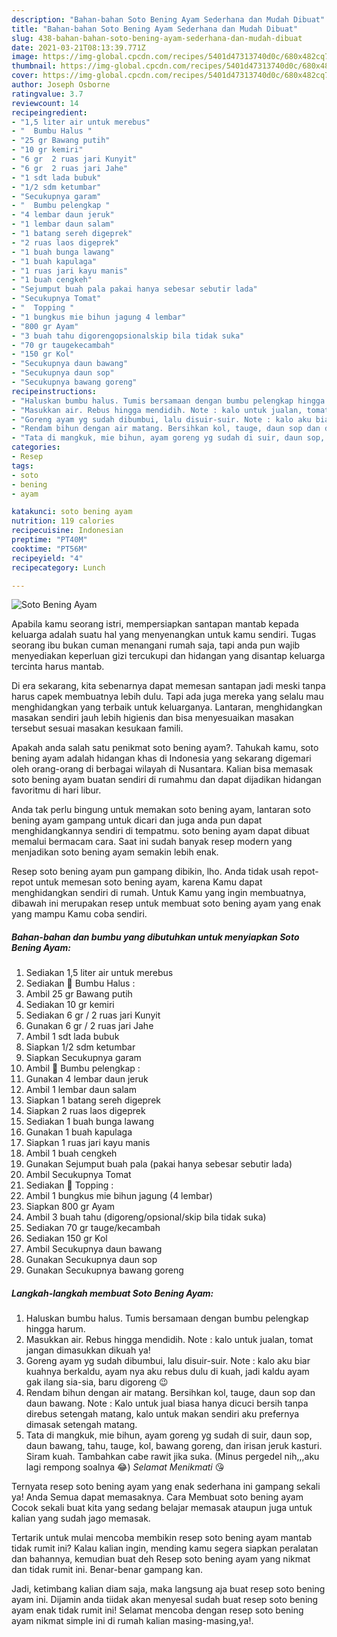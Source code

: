 ```yaml
---
description: "Bahan-bahan Soto Bening Ayam Sederhana dan Mudah Dibuat"
title: "Bahan-bahan Soto Bening Ayam Sederhana dan Mudah Dibuat"
slug: 438-bahan-bahan-soto-bening-ayam-sederhana-dan-mudah-dibuat
date: 2021-03-21T08:13:39.771Z
image: https://img-global.cpcdn.com/recipes/5401d47313740d0c/680x482cq70/soto-bening-ayam-foto-resep-utama.jpg
thumbnail: https://img-global.cpcdn.com/recipes/5401d47313740d0c/680x482cq70/soto-bening-ayam-foto-resep-utama.jpg
cover: https://img-global.cpcdn.com/recipes/5401d47313740d0c/680x482cq70/soto-bening-ayam-foto-resep-utama.jpg
author: Joseph Osborne
ratingvalue: 3.7
reviewcount: 14
recipeingredient:
- "1,5 liter air untuk merebus"
- "  Bumbu Halus "
- "25 gr Bawang putih"
- "10 gr kemiri"
- "6 gr  2 ruas jari Kunyit"
- "6 gr  2 ruas jari Jahe"
- "1 sdt lada bubuk"
- "1/2 sdm ketumbar"
- "Secukupnya garam"
- "  Bumbu pelengkap "
- "4 lembar daun jeruk"
- "1 lembar daun salam"
- "1 batang sereh digeprek"
- "2 ruas laos digeprek"
- "1 buah bunga lawang"
- "1 buah kapulaga"
- "1 ruas jari kayu manis"
- "1 buah cengkeh"
- "Sejumput buah pala pakai hanya sebesar sebutir lada"
- "Secukupnya Tomat"
- "  Topping "
- "1 bungkus mie bihun jagung 4 lembar"
- "800 gr Ayam"
- "3 buah tahu digorengopsionalskip bila tidak suka"
- "70 gr taugekecambah"
- "150 gr Kol"
- "Secukupnya daun bawang"
- "Secukupnya daun sop"
- "Secukupnya bawang goreng"
recipeinstructions:
- "Haluskan bumbu halus. Tumis bersamaan dengan bumbu pelengkap hingga harum."
- "Masukkan air. Rebus hingga mendidih. Note : kalo untuk jualan, tomat jangan dimasukkan dikuah ya!"
- "Goreng ayam yg sudah dibumbui, lalu disuir-suir. Note : kalo aku biar kuahnya berkaldu, ayam nya aku rebus dulu di kuah, jadi kaldu ayam gak ilang sia-sia, baru digoreng 😉"
- "Rendam bihun dengan air matang. Bersihkan kol, tauge, daun sop dan daun bawang. Note : Kalo untuk jual biasa hanya dicuci bersih tanpa direbus setengah matang, kalo untuk makan sendiri aku prefernya dimasak setengah matang."
- "Tata di mangkuk, mie bihun, ayam goreng yg sudah di suir, daun sop, daun bawang, tahu, tauge, kol, bawang goreng, dan irisan jeruk kasturi. Siram kuah. Tambahkan cabe rawit jika suka. (Minus pergedel nih,,,aku lagi rempong soalnya 😂) *Selamat Menikmati* 😘"
categories:
- Resep
tags:
- soto
- bening
- ayam

katakunci: soto bening ayam 
nutrition: 119 calories
recipecuisine: Indonesian
preptime: "PT40M"
cooktime: "PT56M"
recipeyield: "4"
recipecategory: Lunch

---
```



![Soto Bening Ayam](https://img-global.cpcdn.com/recipes/5401d47313740d0c/680x482cq70/soto-bening-ayam-foto-resep-utama.jpg)

Apabila kamu seorang istri, mempersiapkan santapan mantab kepada keluarga adalah suatu hal yang menyenangkan untuk kamu sendiri. Tugas seorang ibu bukan cuman menangani rumah saja, tapi anda pun wajib menyediakan keperluan gizi tercukupi dan hidangan yang disantap keluarga tercinta harus mantab.

Di era  sekarang, kita sebenarnya dapat memesan santapan jadi meski tanpa harus capek membuatnya lebih dulu. Tapi ada juga mereka yang selalu mau menghidangkan yang terbaik untuk keluarganya. Lantaran, menghidangkan masakan sendiri jauh lebih higienis dan bisa menyesuaikan masakan tersebut sesuai masakan kesukaan famili. 



Apakah anda salah satu penikmat soto bening ayam?. Tahukah kamu, soto bening ayam adalah hidangan khas di Indonesia yang sekarang digemari oleh orang-orang di berbagai wilayah di Nusantara. Kalian bisa memasak soto bening ayam buatan sendiri di rumahmu dan dapat dijadikan hidangan favoritmu di hari libur.

Anda tak perlu bingung untuk memakan soto bening ayam, lantaran soto bening ayam gampang untuk dicari dan juga anda pun dapat menghidangkannya sendiri di tempatmu. soto bening ayam dapat dibuat memalui bermacam cara. Saat ini sudah banyak resep modern yang menjadikan soto bening ayam semakin lebih enak.

Resep soto bening ayam pun gampang dibikin, lho. Anda tidak usah repot-repot untuk memesan soto bening ayam, karena Kamu dapat menghidangkan sendiri di rumah. Untuk Kamu yang ingin membuatnya, dibawah ini merupakan resep untuk membuat soto bening ayam yang enak yang mampu Kamu coba sendiri.

<!--inarticleads1-->

##### Bahan-bahan dan bumbu yang dibutuhkan untuk menyiapkan Soto Bening Ayam:

1. Sediakan 1,5 liter air untuk merebus
1. Sediakan  🍗 Bumbu Halus :
1. Ambil 25 gr Bawang putih
1. Sediakan 10 gr kemiri
1. Sediakan 6 gr / 2 ruas jari Kunyit
1. Gunakan 6 gr / 2 ruas jari Jahe
1. Ambil 1 sdt lada bubuk
1. Siapkan 1/2 sdm ketumbar
1. Siapkan Secukupnya garam
1. Ambil  🍗 Bumbu pelengkap :
1. Gunakan 4 lembar daun jeruk
1. Ambil 1 lembar daun salam
1. Siapkan 1 batang sereh digeprek
1. Siapkan 2 ruas laos digeprek
1. Sediakan 1 buah bunga lawang
1. Gunakan 1 buah kapulaga
1. Siapkan 1 ruas jari kayu manis
1. Ambil 1 buah cengkeh
1. Gunakan Sejumput buah pala (pakai hanya sebesar sebutir lada)
1. Ambil Secukupnya Tomat
1. Sediakan  🍗 Topping :
1. Ambil 1 bungkus mie bihun jagung (4 lembar)
1. Siapkan 800 gr Ayam
1. Ambil 3 buah tahu (digoreng/opsional/skip bila tidak suka)
1. Sediakan 70 gr tauge/kecambah
1. Sediakan 150 gr Kol
1. Ambil Secukupnya daun bawang
1. Gunakan Secukupnya daun sop
1. Gunakan Secukupnya bawang goreng




<!--inarticleads2-->

##### Langkah-langkah membuat Soto Bening Ayam:

1. Haluskan bumbu halus. Tumis bersamaan dengan bumbu pelengkap hingga harum.
1. Masukkan air. Rebus hingga mendidih. Note : kalo untuk jualan, tomat jangan dimasukkan dikuah ya!
1. Goreng ayam yg sudah dibumbui, lalu disuir-suir. Note : kalo aku biar kuahnya berkaldu, ayam nya aku rebus dulu di kuah, jadi kaldu ayam gak ilang sia-sia, baru digoreng 😉
1. Rendam bihun dengan air matang. Bersihkan kol, tauge, daun sop dan daun bawang. Note : Kalo untuk jual biasa hanya dicuci bersih tanpa direbus setengah matang, kalo untuk makan sendiri aku prefernya dimasak setengah matang.
1. Tata di mangkuk, mie bihun, ayam goreng yg sudah di suir, daun sop, daun bawang, tahu, tauge, kol, bawang goreng, dan irisan jeruk kasturi. Siram kuah. Tambahkan cabe rawit jika suka. (Minus pergedel nih,,,aku lagi rempong soalnya 😂) *Selamat Menikmati* 😘




Ternyata resep soto bening ayam yang enak sederhana ini gampang sekali ya! Anda Semua dapat memasaknya. Cara Membuat soto bening ayam Cocok sekali buat kita yang sedang belajar memasak ataupun juga untuk kalian yang sudah jago memasak.

Tertarik untuk mulai mencoba membikin resep soto bening ayam mantab tidak rumit ini? Kalau kalian ingin, mending kamu segera siapkan peralatan dan bahannya, kemudian buat deh Resep soto bening ayam yang nikmat dan tidak rumit ini. Benar-benar gampang kan. 

Jadi, ketimbang kalian diam saja, maka langsung aja buat resep soto bening ayam ini. Dijamin anda tiidak akan menyesal sudah buat resep soto bening ayam enak tidak rumit ini! Selamat mencoba dengan resep soto bening ayam nikmat simple ini di rumah kalian masing-masing,ya!.

